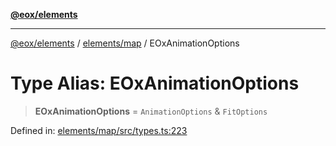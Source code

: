 [**@eox/elements**](../../../README.md)

***

[@eox/elements](../../../modules.md) / [elements/map](../README.md) / EOxAnimationOptions

# Type Alias: EOxAnimationOptions

> **EOxAnimationOptions** = `AnimationOptions` & `FitOptions`

Defined in: [elements/map/src/types.ts:223](https://github.com/EOX-A/EOxElements/blob/c2bb4e92aa096bddddf8a8e6a886c6b8a56a516c/elements/map/src/types.ts#L223)
